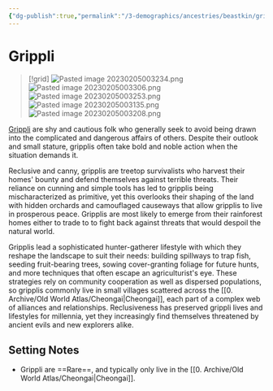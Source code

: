 ```yaml
---
{"dg-publish":true,"permalink":"/3-demographics/ancestries/beastkin/grippli/","noteIcon":""}
---
```


# Grippli

>[!grid]
>![Pasted image 20230205003234.png](/img/user/x.%20Assets/Attachments/Pasted%20image%2020230205003234.png)
>![Pasted image 20230205003306.png](/img/user/x.%20Assets/Attachments/Pasted%20image%2020230205003306.png)
>![Pasted image 20230205003253.png](/img/user/x.%20Assets/Attachments/Pasted%20image%2020230205003253.png)
>![Pasted image 20230205003135.png](/img/user/x.%20Assets/Attachments/Pasted%20image%2020230205003135.png)
>![Pasted image 20230205003208.png](/img/user/x.%20Assets/Attachments/Pasted%20image%2020230205003208.png)

[Grippli](https://2e.aonprd.com/Ancestries.aspx?ID=46) are shy and cautious folk who generally seek to avoid being drawn into the complicated and dangerous affairs of others. Despite their outlook and small stature, gripplis often take bold and noble action when the situation demands it.

Reclusive and canny, gripplis are treetop survivalists who harvest their homes' bounty and defend themselves against terrible threats. Their reliance on cunning and simple tools has led to gripplis being mischaracterized as primitive, yet this overlooks their shaping of the land with hidden orchards and camouflaged causeways that allow gripplis to live in prosperous peace. Gripplis are most likely to emerge from their rainforest homes either to trade to to fight back against threats that would despoil the natural world. 

Gripplis lead a sophisticated hunter-gatherer lifestyle with which they reshape the landscape to suit their needs: building spillways to trap fish, seeding fruit-bearing trees, sowing cover-granting foliage for future hunts, and more techniques that often escape an agriculturist's eye. These strategies rely on community cooperation as well as dispersed populations, so gripplis commonly live in small villages scattered across the [[0. Archive/Old World Atlas/Cheongai\|Cheongai]], each part of a complex web of alliances and relationships. Reclusiveness has preserved grippli lives and lifestyles for millennia, yet they increasingly find themselves threatened by ancient evils and new explorers alike. 

## Setting Notes

- Grippli are ==Rare==, and typically only live in the [[0. Archive/Old World Atlas/Cheongai\|Cheongai]]. 
